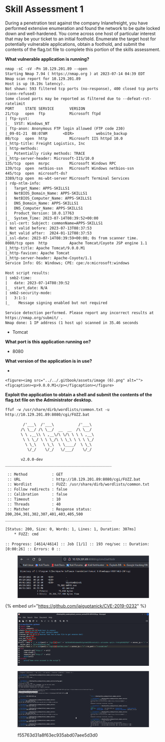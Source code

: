 # Skill Assessment 1

During a penetration test against the company Inlanefreight, you have performed extensive enumeration and found the network to be quite locked down and well-hardened. You come across one host of particular interest that may be your ticket to an initial foothold. Enumerate the target host for potentially vulnerable applications, obtain a foothold, and submit the contents of the flag.txt file to complete this portion of the skills assessment.

**What vulnerable application is running?**

```
nmap -sC -sV -Pn 10.129.201.89 --open 
Starting Nmap 7.94 ( https://nmap.org ) at 2023-07-14 04:39 EDT
Nmap scan report for 10.129.201.89
Host is up (0.19s latency).
Not shown: 593 filtered tcp ports (no-response), 400 closed tcp ports (conn-refused)
Some closed ports may be reported as filtered due to --defeat-rst-ratelimit
PORT     STATE SERVICE       VERSION
21/tcp   open  ftp           Microsoft ftpd
| ftp-syst: 
|_  SYST: Windows_NT
| ftp-anon: Anonymous FTP login allowed (FTP code 230)
|_09-01-21  08:07AM       <DIR>          website_backup
80/tcp   open  http          Microsoft IIS httpd 10.0
|_http-title: Freight Logistics, Inc
| http-methods: 
|_  Potentially risky methods: TRACE
|_http-server-header: Microsoft-IIS/10.0
135/tcp  open  msrpc         Microsoft Windows RPC
139/tcp  open  netbios-ssn   Microsoft Windows netbios-ssn
445/tcp  open  microsoft-ds?
3389/tcp open  ms-wbt-server Microsoft Terminal Services
| rdp-ntlm-info: 
|   Target_Name: APPS-SKILLS1
|   NetBIOS_Domain_Name: APPS-SKILLS1
|   NetBIOS_Computer_Name: APPS-SKILLS1
|   DNS_Domain_Name: APPS-SKILLS1
|   DNS_Computer_Name: APPS-SKILLS1
|   Product_Version: 10.0.17763
|_  System_Time: 2023-07-14T08:39:52+00:00
| ssl-cert: Subject: commonName=APPS-SKILLS1
| Not valid before: 2023-07-13T08:37:53
|_Not valid after:  2024-01-12T08:37:53
|_ssl-date: 2023-07-14T08:39:59+00:00; 0s from scanner time.
8080/tcp open  http          Apache Tomcat/Coyote JSP engine 1.1
|_http-title: Apache Tomcat/9.0.0.M1
|_http-favicon: Apache Tomcat
|_http-server-header: Apache-Coyote/1.1
Service Info: OS: Windows; CPE: cpe:/o:microsoft:windows

Host script results:
| smb2-time: 
|   date: 2023-07-14T08:39:52
|_  start_date: N/A
| smb2-security-mode: 
|   3:1:1: 
|_    Message signing enabled but not required

Service detection performed. Please report any incorrect results at https://nmap.org/submit/ .
Nmap done: 1 IP address (1 host up) scanned in 35.46 seconds
```

* Tomcat

**What port is this application running on?**

* 8080

**What version of the application is in use?**

*

    <figure><img src="../../.gitbook/assets/image (6).png" alt=""><figcaption><p>9.0.0.M1</p></figcaption></figure>

**Exploit the application to obtain a shell and submit the contents of the flag.txt file on the Administrator desktop.**

```
ffuf -w /usr/share/dirb/wordlists/common.txt -u http://10.129.201.89:8080/cgi/FUZZ.bat

        /'___\  /'___\           /'___\       
       /\ \__/ /\ \__/  __  __  /\ \__/       
       \ \ ,__\\ \ ,__\/\ \/\ \ \ \ ,__\      
        \ \ \_/ \ \ \_/\ \ \_\ \ \ \ \_/      
         \ \_\   \ \_\  \ \____/  \ \_\       
          \/_/    \/_/   \/___/    \/_/       

       v2.0.0-dev
________________________________________________

 :: Method           : GET
 :: URL              : http://10.129.201.89:8080/cgi/FUZZ.bat
 :: Wordlist         : FUZZ: /usr/share/dirb/wordlists/common.txt
 :: Follow redirects : false
 :: Calibration      : false
 :: Timeout          : 10
 :: Threads          : 40
 :: Matcher          : Response status: 200,204,301,302,307,401,403,405,500
________________________________________________

[Status: 200, Size: 0, Words: 1, Lines: 1, Duration: 307ms]
    * FUZZ: cmd

:: Progress: [4614/4614] :: Job [1/1] :: 193 req/sec :: Duration: [0:00:26] :: Errors: 0 ::
```

<figure><img src="../../.gitbook/assets/image (16) (1).png" alt=""><figcaption></figcaption></figure>

{% embed url="https://github.com/jaiguptanick/CVE-2019-0232" %}

<figure><img src="../../.gitbook/assets/image (3) (2).png" alt=""><figcaption></figcaption></figure>

<figure><img src="../../.gitbook/assets/image (9).png" alt=""><figcaption><p>f55763d31a8f63ec935abd07aee5d3d0</p></figcaption></figure>
